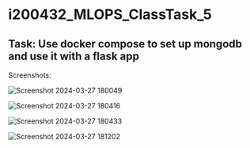 # i200432_MLOPS_ClassTask_5

## Task: Use docker compose to set up mongodb and use it with a flask app

Screenshots:

![Screenshot 2024-03-27 180049](https://github.com/Lazer430/i200432_MLOPS_ClassTask_5/assets/90345992/ad1c3e99-ea47-47a6-aa29-d877138a5e9f)

![Screenshot 2024-03-27 180416](https://github.com/Lazer430/i200432_MLOPS_ClassTask_5/assets/90345992/0644d3ee-eb0d-45e9-91c4-14d0435aa18b)

![Screenshot 2024-03-27 180433](https://github.com/Lazer430/i200432_MLOPS_ClassTask_5/assets/90345992/c9f27b99-aba8-4aa5-b14e-cf95dbebe1ea)

![Screenshot 2024-03-27 181202](https://github.com/Lazer430/i200432_MLOPS_ClassTask_5/assets/90345992/08f078ce-be97-475a-abdd-9fedfafd7dba)
